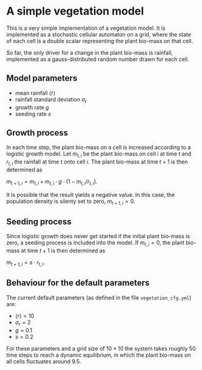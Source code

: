 # A simple vegetation model

This is a very simple implementation of a vegetation model. It is implemented as a stochastic cellular automaton on a grid, where the state of each cell is a double scalar representing the plant bio-mass on that cell.

So far, the only driver for a change in the plant bio-mass is rainfall, implemented as a gauss-distributed random number drawn for each cell.

## Model parameters

* mean rainfall $`\langle r \rangle`$
* rainfall standard deviation $`\sigma_r`$
* growth rate $`g`$
* seeding rate $`s`$

## Growth process

In each time step, the plant bio-mass on a cell is increased according to a logistic growth model. Let $`m_{t,i}`$ be the plant bio-mass on cell $`i`$ at time $`t`$ and $`r_{t,i}`$ the rainfall at time $`t`$ onto cell $`i`$. The plant bio-mass at time $`t+1`$ is then determined as

$`m_{t+1,i} = m_{t,i} + m_{t,i} \cdot g \cdot (1 - m_{t,i}/r_{t,i})`$.

It is possible that the result yields a negative value. In this case, the
population density is silenty set to zero, $`m_{t+1,i} = 0`$.

## Seeding process

Since logistic growth does never get started if the initial plant bio-mass is zero, a seeding process is included into the model. If $`m_{t,i} = 0`$, the plant bio-mass at time $`t+1`$ is then determined as

$`m_{t+1,i} = s \cdot r_{t,i}`$.

## Behaviour for the default parameters

The current default parameters (as defined in the file `vegetation_cfg.yml`) are:

* $`\langle r \rangle = 10`$
* $`\sigma_r = 2`$
* $`g = 0.1`$
* $`s = 0.2`$

For these parameters and a grid size of $`10 \times 10`$ the system takes roughly $`50`$ time steps to reach a dynamic equilibrium, in which the plant bio-mass on all cells fluctuates around $`9.5`$.